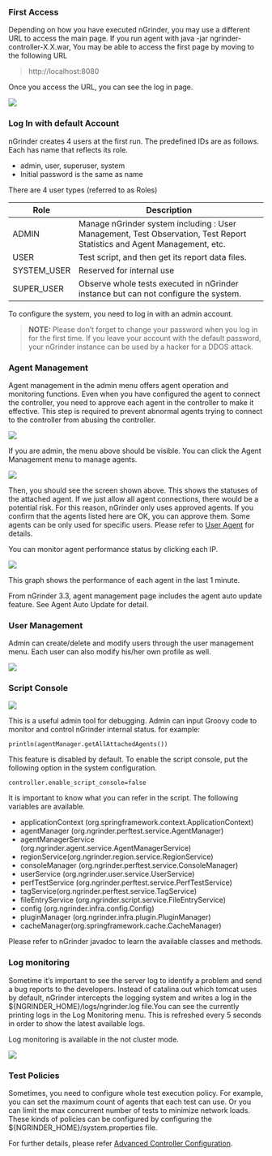 ### First Access
Depending on how you have executed nGrinder, you may use a different URL to access the main page. If you run agent with java -jar ngrinder-controller-X.X.war, You may be able to access the first page by moving to the following URL

> http://localhost:8080

Once you access the URL, you can see the log in page.

![](http://www.cubrid.org/files/attach/images/379199/166/438/image_thumb_1.png)

### Log In with default Account
nGrinder creates 4 users at the first run. The predefined IDs are as follows.  
Each has name that reflects its role.

- admin, user, superuser, system
- Initial password is the same as name

There are 4 user types (referred to as Roles)

|Role|Description|
|----|-----------|
|ADMIN|Manage nGrinder system including : User Management, Test Observation, Test Report Statistics and Agent Management, etc.|
|USER|Test script, and then get its report data files.|
|SYSTEM_USER|Reserved for internal use|
|SUPER_USER|Observe whole tests executed in nGrinder instance but can not configure the system.|

To configure the system, you need to log in with an admin account.
> **NOTE:**  Please don’t forget to change your password when you log in for the first time. If you leave your account with the default password, your nGrinder instance can be used by a hacker for a DDOS attack.

### Agent Management
Agent management in the admin menu offers agent operation and monitoring functions. Even when you have configured the agent to connect the controller, you need to approve each agent in the controller to make it effective. This step is required to prevent abnormal agents trying to connect to the controller from abusing the controller.

![](http://www.cubrid.org/files/attach/images/379199/166/438/image_thumb_2.png)

If you are admin, the menu above should be visible. You can click the Agent Management menu to manage agents. 

![](http://www.cubrid.org/files/attach/images/379199/166/438/image_thumb_3.png)

Then, you should see the screen shown above. This shows the statuses of the attached agent. If we just allow all agent connections, there would be a potential risk. For this reason, nGrinder only uses approved agents. If you confirm that the agents listed here are OK, you can approve them. Some agents can be only used for specific users. Please refer to [User Agent](user-agent) for details.

You can monitor agent performance status by clicking each IP.

![](http://www.cubrid.org/files/attach/images/379199/166/438/image_thumb_4.png)

This graph shows the performance of each agent in the last 1 minute.

From nGrinder 3.3, agent management page includes the agent auto update feature. See Agent Auto Update for detail.

### User Management
Admin can create/delete and modify users through the user management menu. Each user can also modify his/her own profile as well.

![](http://www.cubrid.org/files/attach/images/379199/166/438/image_thumb_5.png)
 
### Script Console

![](http://www.cubrid.org/files/attach/images/379199/166/438/image_thumb_6.png)

This is a useful admin tool for debugging. Admin can input Groovy code to monitor and control nGrinder internal status. for example:
```
println(agentManager.getAllAttachedAgents())
```

This feature is disabled by default. To enable the script console, put the following option in the system configuration.
```
controller.enable_script_console=false
```

It is important to know what you can refer in the script. The following variables are available.
- applicationContext (org.springframework.context.ApplicationContext)
- agentManager (org.ngrinder.perftest.service.AgentManager)
- agentManagerService (org.ngrinder.agent.service.AgentManagerService)
- regionService(org.ngrinder.region.service.RegionService)
- consoleManager (org.ngrinder.perftest.service.ConsoleManager)
- userService (org.ngrinder.user.service.UserService)
- perfTestService (org.ngrinder.perftest.service.PerfTestService)
- tagService(org.ngrinder.perftest.service.TagService)
- fileEntryService (org.ngrinder.script.service.FileEntryService)
- config (org.ngrinder.infra.config.Config)
- pluginManager (org.ngrinder.infra.plugin.PluginManager)
- cacheManager(org.springframework.cache.CacheManager)

Please refer to nGrinder javadoc to learn the available classes and methods.

### Log monitoring
Sometime it’s important to see the server log to identify a problem and send a bug reports to the developers. Instead of catalina.out which tomcat uses by default, nGrinder intercepts the logging system and writes a log in the ${NGRINDER_HOME}/logs/ngrinder.log file.You can see the currently printing logs in the Log Monitoring menu. This is refreshed every 5 seconds in order to show the latest available logs.

Log monitoring is available in the not cluster mode.

![](http://www.cubrid.org/files/attach/images/379199/166/438/image_thumb_7.png)

### Test Policies
Sometimes, you need to configure whole test execution policy. For example, you can set the maximum count of agents that each test can use. Or you can limit the max concurrent number of tests to minimize network loads. These kinds of policies can be configured by configuring the ${NGRINDER_HOME}/system.properties file.

For further details, please refer [Advanced Controller Configuration](advanced-controller-configuration).